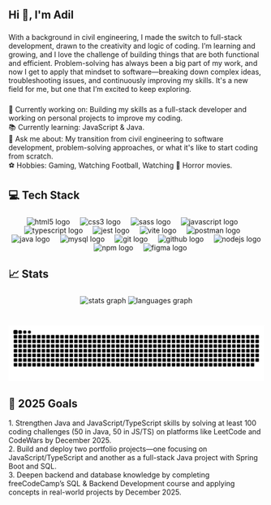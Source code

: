 <h2 align="left">Hi 👋, I'm Adil</h2>

###

<p align="left">With a background in civil engineering, I made the switch to full-stack development, drawn to the creativity and logic of coding. I’m learning and growing, and I love the challenge of building things that are both functional and efficient. Problem-solving has always been a big part of my work, and now I get to apply that mindset to software—breaking down complex ideas, troubleshooting issues, and continuously improving my skills. It's a new field for me, but one that I’m excited to keep exploring.</p>

###

<p align="left">🚀 Currently working on: Building my skills as a full-stack developer and working on personal projects to improve my coding.
  <br>📚 Currently learning: JavaScript & Java.
  <br>💬 Ask me about: My transition from civil engineering to software development, problem-solving approaches, or what it's like to start coding from scratch.
  <br>⚽ Hobbies: Gaming, Watching Football, Watching 👻 Horror movies.
</p>

###

<h2 align="left">💻 Tech Stack</h2>

###

<div align="center">

 <img src="https://skillicons.dev/icons?i=html" height="30" alt="html5 logo" />

 <img width="12" />

 <img src="https://skillicons.dev/icons?i=css" height="30" alt="css3 logo" />

 <img width="12" />

 <img src="https://skillicons.dev/icons?i=sass" height="30" alt="sass logo" />

 <img width="12" />

 <img src="https://skillicons.dev/icons?i=js" height="30" alt="javascript logo" />

 <img width="12" />

 <img src="https://skillicons.dev/icons?i=ts" height="30" alt="typescript logo" />

 <img width="12" />

 <img src="https://skillicons.dev/icons?i=jest" height="30" alt="jest logo" />

 <img width="12" />

 <img src="https://skillicons.dev/icons?i=vite" height="30" alt="vite logo" />

 <img width="12" />

 <img src="https://skillicons.dev/icons?i=postman" height="30" alt="postman logo" />

 <img width="12" />

 <img src="https://skillicons.dev/icons?i=java" height="30" alt="java logo" />

 <img width="12" />

 <img src="https://skillicons.dev/icons?i=mysql" height="30" alt="mysql logo" />

 <img width="12" />

 <img src="https://skillicons.dev/icons?i=git" height="30" alt="git logo" />

 <img width="12" />

 <img src="https://skillicons.dev/icons?i=github" height="30" alt="github logo" />

 <img width="12" />

 <img src="https://skillicons.dev/icons?i=nodejs" height="30" alt="nodejs logo" />

 <img width="12" />

 <img src="https://cdn.jsdelivr.net/gh/devicons/devicon/icons/npm/npm-original-wordmark.svg" height="30" alt="npm logo" />

 <img width="12" />

 <img src="https://skillicons.dev/icons?i=figma" height="30" alt="figma logo" />

</div>

###

<h2 align="left">📈 Stats</h2>

###

<div align="center">
  <img src="https://github-readme-stats.vercel.app/api?username=AdilAhmed11&hide_title=false&hide_rank=false&show_icons=true&include_all_commits=true&count_private=true&disable_animations=false&theme=dracula&locale=en&hide_border=false" height="150" alt="stats graph"  />
  <img src="https://github-readme-stats.vercel.app/api/top-langs?username=AdilAhmed11&locale=en&hide_title=false&layout=compact&card_width=320&langs_count=5&theme=dracula&hide_border=false" height="150" alt="languages graph"  />
</div>

###

<br clear="both">

<img src="https://raw.githubusercontent.com/AdilAhmed11/AdilAhmed11/output/snake.svg" alt="Snake animation" />

###

<h2 align="left">🎯 2025 Goals</h2>
<p align="left"> 1. Strengthen Java and JavaScript/TypeScript skills by solving at least 100 coding challenges (50 in Java, 50 in JS/TS) on platforms like LeetCode and CodeWars by December 2025.
  <br>2. Build and deploy two portfolio projects—one focusing on JavaScript/TypeScript and another as a full-stack Java project with Spring Boot and SQL.
  <br>3. Deepen backend and database knowledge by completing freeCodeCamp’s SQL & Backend Development course and applying concepts in real-world projects by December 2025.
</p>

###
